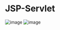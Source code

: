 # JSP-Servlet
![image](https://github.com/github-ekyungjune/JSP-Servlet/assets/113089467/73ec8cfd-dd5d-4067-97f3-b8991c9ffa10)
![image](https://github.com/github-ekyungjune/JSP-Servlet/assets/113089467/4a9d0d06-dcf1-4032-8b81-98d63c29c3d3)

